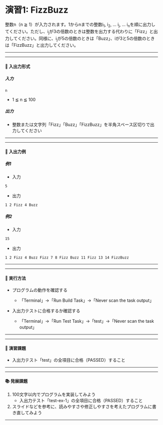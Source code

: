 # 演習1: FizzBuzz
整数n（n ≧ 1）が入力されます。1からnまでの整数i<sub>1</sub>, i<sub>2</sub>, ... i<sub>j</sub>, ... i<sub>n</sub>を順に出力してください。ただし、i<sub>j</sub>が3の倍数のときは整数を出力する代わりに「Fizz」と出力してください。同様に、i<sub>j</sub>が5の倍数のときは「Buzz」、iが3と5の倍数のときは「FizzBuzz」と出力してください。
<br><hr><hr>

#### 📕 入出力形式
##### 入力
```terminal
n
```
- 1 ≦ n ≦ 100
##### 出力
- 整数または文字列「Fizz」「Buzz」「FizzBuzz」を半角スペース区切りで出力してください

<hr><hr>

#### 📘 入出力例
##### 例1
- 入力
```
5
```
- 出力
```
1 2 Fizz 4 Buzz
```
##### 例2
- 入力
```
15
```
- 出力
```
1 2 Fizz 4 Buzz Fizz 7 8 Fizz Buzz 11 Fizz 13 14 FizzBuzz
```
<hr><hr>

#### 📙 実行方法
- プログラムの動作を確認する
  - 「<walkthrough-editor-spotlight spotlightId="menu-terminal">Terminal</walkthrough-editor-spotlight>」→「Run Build Task」→「Never scan the task output」

- 入出力テストに合格するか確認する
  - 「<walkthrough-editor-spotlight spotlightId="menu-terminal">Terminal</walkthrough-editor-spotlight>」→「Run Test Task」→「test」→「Never scan the task output」
<hr><hr>

#### 📗 演習課題
- 入出力テスト「test」の全項目に合格（PASSED）すること
<hr><hr>

#### 📚 発展課題
1. 100文字以内でプログラムを実装してみよう
    - 入出力テスト「test-ex-1」の全項目に合格（PASSED）すること
2. スライドなどを参考に、読みやすさや修正しやすさを考えたプログラムに書き直してみよう
<hr><br><br>